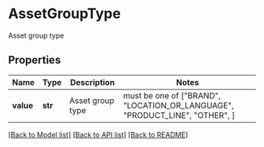 # AssetGroupType

Asset group type

## Properties
Name | Type | Description | Notes
------------ | ------------- | ------------- | -------------
**value** | **str** | Asset group type |  must be one of ["BRAND", "LOCATION_OR_LANGUAGE", "PRODUCT_LINE", "OTHER", ]

[[Back to Model list]](../README.md#documentation-for-models) [[Back to API list]](../README.md#documentation-for-api-endpoints) [[Back to README]](../README.md)


